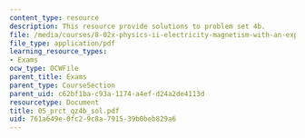 ```yaml
---
content_type: resource
description: This resource provide solutions to problem set 4b.
file: /media/courses/8-02x-physics-ii-electricity-magnetism-with-an-experimental-focus-spring-2005/761a649e0fc29c8a791539b0beb829a6_05_prct_qz4b_sol.pdf
file_type: application/pdf
learning_resource_types:
- Exams
ocw_type: OCWFile
parent_title: Exams
parent_type: CourseSection
parent_uid: c62bf1ba-c93a-1174-a4ef-d24a2de4113d
resourcetype: Document
title: 05_prct_qz4b_sol.pdf
uid: 761a649e-0fc2-9c8a-7915-39b0beb829a6
---
```

